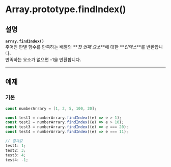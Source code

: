 # Array.prototype.findIndex()

## 설명

**`array.findIndex()`**  
 주어진 판별 함수를 만족하는 배열의 **_첫 번째 요소_**에 대한 **_인덱스_**를 반환합니다.  
 만족하는 요소가 없으면 -1을 반환합니다.

---

## 예제

### 기본

```javascript
const numberArrary = [1, 2, 5, 100, 20];

const test1 = numberArrary.findIndex((e) => e > 1);
const test2 = numberArrary.findIndex((e) => e > 10);
const test3 = numberArrary.findIndex((e) => e === 20);
const test4 = numberArrary.findIndex((e) => e === 11);

// 결과값
test1: 1;
test2: 3;
test3: 4;
test4: -1;
```

